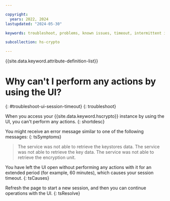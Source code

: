 ```yaml
---

copyright:
  years: 2022, 2024
lastupdated: "2024-05-30"

keywords: troubleshoot, problems, known issues, timeout, intermittent issue, session timeout

subcollection: hs-crypto

---
```


{{site.data.keyword.attribute-definition-list}}




# Why can't I perform any actions by using the UI?
{: #troubleshoot-ui-session-timeout}
{: troubleshoot}

When you access your {{site.data.keyword.hscrypto}} instance by using the UI, you can't perform any actions.
{: shortdesc}

You might receive an error message similar to one of the following messages:
{: tsSymptoms}

> The service was not able to retrieve the keystores data.
> The service was not able to retrieve the key data.
> The service was not able to retrieve the encryption unit.

You have left the UI open without performing any actions with it for an extended period (for example, 60 minutes), which causes your session timeout.
{: tsCauses}

Refresh the page to start a new session, and then you can continue operations with the UI.
{: tsResolve}
